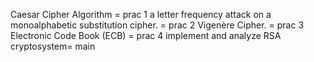 Caesar Cipher Algorithm = prac 1
a letter frequency attack on a monoalphabetic substitution cipher. = prac 2
Vigenère Cipher. = prac 3
Electronic Code Book (ECB) = prac 4
implement and analyze RSA cryptosystem= main
